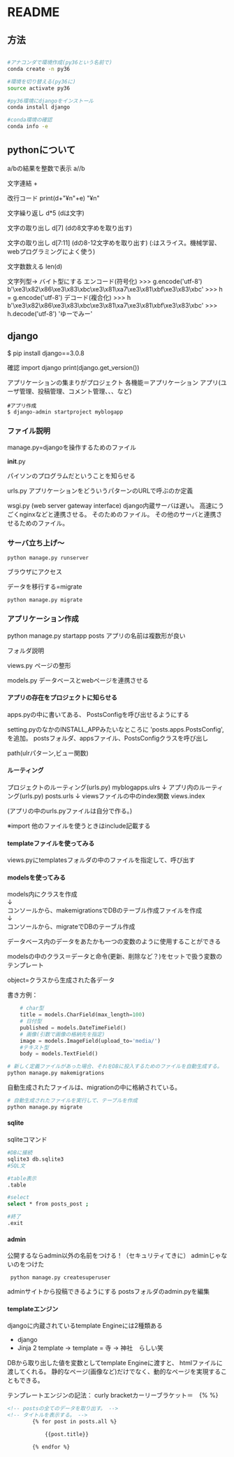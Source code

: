# README

## 方法


```sh

#アナコンダで環境作成(py36という名前で)
conda create -n py36

#環境を切り替える(py36に)
source activate py36

#py36環境にdjangoをインストール
conda install django

#conda環境の確認
conda info -e


```

## pythonについて

a/bの結果を整数で表示
a//b


文字連結
+

改行コード
print(d+"¥n"+e)
"¥n"

文字繰り返し
d*5
(dは文字)

文字の取り出し
d[7]
(dの8文字めを取り出す)

文字の取り出し
d[7:11]
(dの8-12文字めを取り出す)
(:はスライス。機械学習、webプログラミングによく使う)

文字数数える
len(d)

文字列型-> バイト型にする
    エンコード(符号化)
    >>> g.encode('utf-8')
    b'\xe3\x82\x86\xe3\x83\xbc\xe3\x81\xa7\xe3\x81\xbf\xe3\x83\xbc'
    >>> h = g.encode('utf-8')
    デコード(複合化)
    >>> h
    b'\xe3\x82\x86\xe3\x83\xbc\xe3\x81\xa7\xe3\x81\xbf\xe3\x83\xbc'
    >>> h.decode('utf-8')
    'ゆーでみー'


## django


$ pip install django==3.0.8

確認
import django
print(django.get_version())


アプリケーションの集まりがプロジェクト
各機能＝アプリケーション
アプリ(ユーザ管理、投稿管理、コメント管理、、、など)

```
#アプリ作成
$ django-admin startproject myblogapp
```

### ファイル説明
manage.py=djangoを操作するためのファイル

__init__.py

パイソンのプログラムだということを知らせる


urls.py
アプリケーションをどういうパターンのURLで呼ぶのか定義

wsgi.py
(web server gateway interface)
django内蔵サーバは遅い。
高速にうごくnginxなどと連携させる。
そのためのファイル。
その他のサーバと連携させるためのファイル。

### サーバ立ち上げ〜

```
python manage.py runserver
```

ブラウザにアクセス

データを移行する=migrate
```
python manage.py migrate
```

### アプリケーション作成

  python manage.py startapp posts
アプリの名前は複数形が良い

フォルダ説明

views.py
ページの整形

models.py
データベースとwebページを連携させる

#### アプリの存在をプロジェクトに知らせる
apps.pyの中に書いてある、
PostsConfigを呼び出せるようにする

setting.pyのなかのINSTALL_APPみたいなところに
    'posts.apps.PostsConfig',
を追加。
postsフォルダ、appsファイル、PostsConfigクラスを呼び出し

path(ulrパターン,ビュー関数)

#### ルーティング

プロジェクトのルーティング(urls.py)
myblogapps.ulrs
↓
アプリ内のルーティング(urls.py)
posts.urls
↓
viewsファイルの中のindex関数
views.index

(アプリの中のurls.pyファイルは自分で作る。)

※import
他のファイルを使うときはinclude記載する

#### templateファイルを使ってみる

views.pyにtemplatesフォルダの中のファイルを指定して、呼び出す


#### modelsを使ってみる

models内にクラスを作成<br>
↓<br>
コンソールから、makemigrationsでDBのテーブル作成ファイルを作成<br>
↓<br>
コンソールから、migrateでDBのテーブル作成<br>


データベース内のデータをあたかも一つの変数のように使用することができる

modelsの中のクラス＝データと命令(更新、削除など？)をセットで扱う変数のテンプレート

object=クラスから生成された各データ

書き方例：
```py
    # char型
    title = models.CharField(max_length=100)
    # 日付型
    published = models.DateTimeField()
    # 画像(引数で画像の格納先を指定)
    image = models.ImageField(upload_to='media/')
    #テキスト型
    body = models.TextField()

```


```sh
# 新しく定義ファイルがあった場合、それをDBに投入するためのファイルを自動生成する。
python manage.py makemigrations
```
自動生成されたファイルは、migrationの中に格納されている。

```sh
# 自動生成されたファイルを実行して、テーブルを作成
python manage.py migrate
```


#### sqlite

sqliteコマンド
```sh
#DBに接続
sqlite3 db.sqlite3
#SQL文

#table表示
.table

#select
select * from posts_post ;

#終了
.exit

```

#### admin

公開するならadmin以外の名前をつける！（セキュリティてきに）
adminじゃないのをつけた
```
 python manage.py createsuperuser

```

adminサイトから投稿できるようにする
postsフォルダのadmin.pyを編集

#### templateエンジン

djangoに内蔵されているtemplate Engineには2種類ある
- django
- Jinja 2
    template ->  template = 寺 -> 神社　らしい笑

DBから取り出した値を変数としてtemplate Engineに渡すと、
htmlファイルに渡してくれる。
静的なページ(画像など)だけでなく、動的なページを実現することもできる。

テンプレートエンジンの記法：
curly bracketカーリーブラケット＝　{% %} 


```html
<!-- postsの全てのデータを取り出す。 -->
<!-- タイトルを表示する。 -->
        {% for post in posts.all %}

            {{post.title}}

        {% endfor %}
```